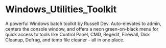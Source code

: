 # Windows_Utilities_Toolkit
A powerful Windows batch toolkit by Russell Dev. Auto-elevates to admin, centers the console window, and offers a neon green-on-black menu for quick access to tools like Control Panel, CMD, Regedit, Firewall, Disk Cleanup, Defrag, and temp file cleaner - all in one place.
